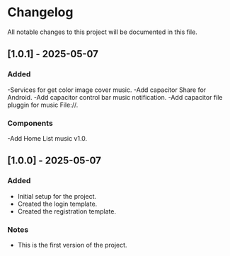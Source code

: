 # Changelog

All notable changes to this project will be documented in this file.
## [1.0.1] - 2025-05-07
### Added
-Services for get color image cover music.
-Add capacitor Share for Android.
-Add capacitor control bar music notification.
-Add capacitor file pluggin for music File://.

### Components
-Add Home List music v1.0.


## [1.0.0] - 2025-05-07
### Added
- Initial setup for the project.
- Created the login template.
- Created the registration template.

### Notes
- This is the first version of the project.
